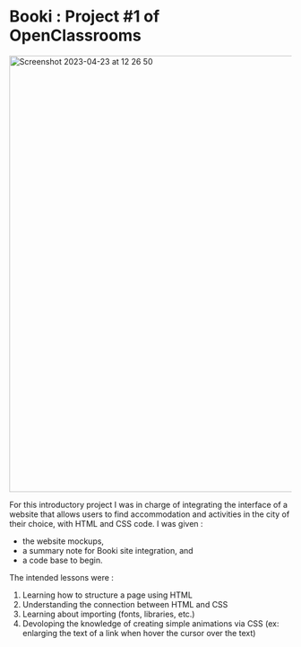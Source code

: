 # Booki : Project #1 of OpenClassrooms

<img width="778" alt="Screenshot 2023-04-23 at 12 26 50" src="https://user-images.githubusercontent.com/109919004/233834379-d5ea4e3f-9420-42e5-9e61-d2058835db1c.png">

For this introductory project I was in charge of integrating the interface of a website that allows users to find accommodation and activities in the city of their choice, with HTML and CSS code.
I was given :
- the website mockups, 
- a summary note for Booki site integration, and 
- a code base to begin.

The intended lessons were :
 1) Learning how to structure a page using HTML
 2) Understanding the connection between HTML and CSS 
 3) Learning about importing (fonts, libraries, etc.)
 4) Devoloping the knowledge of creating simple animations via CSS (ex: enlarging the text of a link when hover the cursor over the text)
